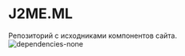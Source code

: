 # J2ME.ML
Репозиторий с исходниками компонентов сайта.  
<img src="https://raster.shields.io/badge/dependencies-none-red.png" alt="dependencies-none"/>

